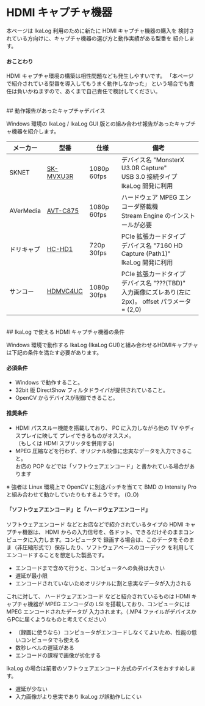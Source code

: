 # HDMI キャプチャ機器

本ページは IkaLog 利用のために新たに HDMI キャプチャ機器の購入を
検討されている方向けに、キャプチャ機器の選び方と動作実績がある型番を
紹介します。

#### おことわり

HDMI キャプチャ環境の構築は相性問題なども発生しやすいです。
「本ページで紹介されている型番を導入してもうまく動作しなかった」
という場合でも責任は負いかねますので、あくまで自己責任で検討してください。

<br>
## 動作報告があったキャプチャデバイス

Windows 環境の IkaLog / IkaLog GUI 版との組み合わせ報告があったキャプチャ機器を紹介します。

| メーカー | 型番 | 仕様 | 備考 |
|-------|-----|----|----|
| SKNET | [SK-MVXU3R](http://www.sknet-web.co.jp/product/mvxu3r/) | 1080p 60fps | デバイス名 "MonsterX U3.0R Capture" <br> USB 3.0 接続タイプ <br> IkaLog 開発に利用 |
| AVerMedia | [AVT-C875](http://www.avermedia.co.jp/product_swap/avt-c875.html) | 1080p 60fps | ハードウェア MPEG エンコーダ搭載機<br>Stream Engine のインストールが必要 |
| ドリキャプ | [HC-HD1](http://www.drecap.com/DC-HD1BJ.html) | 720p 30fps | PCIe 拡張カードタイプ <br> デバイス名 "7160 HD Capture (Path1)" <br> IkaLog 開発に利用|
| サンコー | [HDMVC4UC](http://www.thanko.jp/product/1526.html#introduction) | 1080p 30fps | PCIe 拡張カードタイプ <br> デバイス名 "???(TBD)" <br> 入力画像にズレあり(左に2px)。 offset パラメータ = (2,0) |

<br>
## IkaLog で使える HDMI キャプチャ機器の条件

Windows 環境で動作する IkaLog (IkaLog GUI)と組み合わせるHDMIキャプチャは下記の条件を満たす必要があります。

####  必須条件
- Windows で動作すること。
- 32bit 版 DirectShow フィルタドライバが提供されていること。
- OpenCV からデバイスが制御できること。

#### 推奨条件

- HDMI パススルー機能を搭載しており、 PC に入力しながら他の TV やディスプレイに映して
  プレイできるものがオススメ。 <br> （もしくは HDMI スプリッタを併用する)
- MPEG 圧縮などを行わず、オリジナル映像に忠実なデータを入力できること。 <br>
  お店の POP などでは「ソフトウェアエンコード」と書かれている場合があります

※ 強者は Linux 環境上で OpenCV に別途パッチを当てて BMD の Intensity Pro と組み合わせて動かしていたりもするようです。 (O_O)

####  「ソフトウェアエンコード」と「ハードウェアエンコード」

ソフトウェアエンコード などとお店などで紹介されているタイプの HDMI キャプチャ機器は、
HDMI からの入力信号を、各ドット、できるだけそのままコンピュータに入力します。コンピュータで
録画する場合は、このデータをそのまま（非圧縮形式で）保存したり、ソフトウェアベースのコーデック
を利用してエンコードすることを想定した製品です。

- エンコードまで含めて行うと、コンピュータへの負荷は大きい
- 遅延が最小限
- エンコードされていないためオリジナルに割と忠実なデータが入力される

これに対して、 ハードウェアエンコード などと紹介されているものは HDMI キャプチャ機器が
MPEG エンコーダの LSI を搭載しており、コンピュータには MPEG エンコードされたデータが
入力されます。（.MP4 ファイルがデバイスからPCに届くようなものと考えてください）

- （録画に使うなら）コンピュータがエンコードしなくてよいため、性能の低いコンピュータでも使える
- 数秒レベルの遅延がある
- エンコードの課程で画像が劣化する

IkaLog の場合は前者のソフトウェアエンコード方式のデバイスをおすすめします。

- 遅延が少ない
- 入力画像がより忠実であり IkaLog が誤動作しにくい

